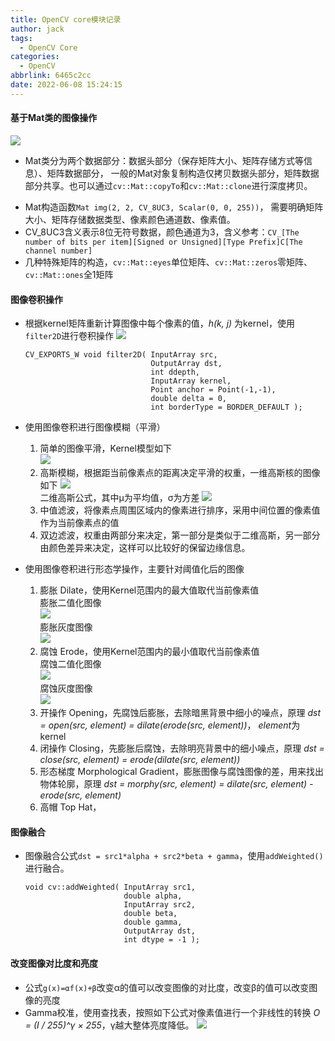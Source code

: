```yaml
---
title: OpenCV core模块记录
author: jack
tags:
  - OpenCV Core
categories:
  - OpenCV
abbrlink: 6465c2cc
date: 2022-06-08 15:24:15
---
```


#### 基于Mat类的图像操作
![](https://cdn.jsdelivr.net/gh/JackHuang021/images@master/images20220608085010.png)
+ Mat类分为两个数据部分：数据头部分（保存矩阵大小、矩阵存储方式等信息）、矩阵数据部分， 一般的Mat对象复制构造仅拷贝数据头部分，矩阵数据部分共享。也可以通过`cv::Mat::copyTo`和`cv::Mat::clone`进行深度拷贝。
<!-- more -->
+ Mat构造函数`Mat img(2, 2, CV_8UC3, Scalar(0, 0, 255))`， 需要明确矩阵大小、矩阵存储数据类型、像素颜色通道数、像素值。
+ CV_8UC3含义表示8位无符号数据，颜色通道为3，含义参考：`CV_[The number of bits per item][Signed or Unsigned][Type Prefix]C[The channel number]`
+ 几种特殊矩阵的构造，`cv::Mat::eyes`单位矩阵、`cv::Mat::zeros`零矩阵、`cv::Mat::ones`全1矩阵

#### 图像卷积操作
+ 根据kernel矩阵重新计算图像中每个像素的值，*h(k, j)* 为kernel，使用`filter2D`进行卷积操作
    ![](https://cdn.jsdelivr.net/gh/JackHuang021/images@master/images20220609163143.png)
    ```
    CV_EXPORTS_W void filter2D( InputArray src, 
                                OutputArray dst, 
                                int ddepth, 
                                InputArray kernel, 
                                Point anchor = Point(-1,-1), 
                                double delta = 0, 
                                int borderType = BORDER_DEFAULT );
    ```
+ 使用图像卷积进行图像模糊（平滑）
    1. 简单的图像平滑，Kernel模型如下  
    ![](https://cdn.jsdelivr.net/gh/JackHuang021/images@master/images20220609163417.png)
    2. 高斯模糊，根据距当前像素点的距离决定平滑的权重，一维高斯核的图像如下
    ![](https://cdn.jsdelivr.net/gh/JackHuang021/images@master/images20220609163925.png)  
    二维高斯公式，其中μ为平均值，σ为方差
    ![](https://cdn.jsdelivr.net/gh/JackHuang021/images@master/images20220609164447.png)
    3. 中值滤波，将像素点周围区域内的像素进行排序，采用中间位置的像素值作为当前像素点的值
    4. 双边滤波，权重由两部分来决定，第一部分是类似于二维高斯，另一部分由颜色差异来决定，这样可以比较好的保留边缘信息。

+ 使用图像卷积进行形态学操作，主要针对阈值化后的图像
    1. 膨胀 Dilate，使用Kernel范围内的最大值取代当前像素值  
    膨胀二值化图像  
    ![](https://cdn.jsdelivr.net/gh/JackHuang021/images@master/images20220610150255.png)  
    膨胀灰度图像  
    ![](https://cdn.jsdelivr.net/gh/JackHuang021/images@master/images20220610150405.png)
    1. 腐蚀 Erode，使用Kernel范围内的最小值取代当前像素值  
    腐蚀二值化图像  
    ![](https://cdn.jsdelivr.net/gh/JackHuang021/images@master/images20220610150527.png)  
    腐蚀灰度图像  
    ![](https://cdn.jsdelivr.net/gh/JackHuang021/images@master/images20220610150618.png)
    2. 开操作 Opening，先腐蚀后膨胀，去除暗黑背景中细小的噪点，原理 *dst = open(src, element) = dilate(erode(src, element))*， *element*为kernel
    3. 闭操作 Closing，先膨胀后腐蚀，去除明亮背景中的细小噪点，原理 *dst = close(src, element) = erode(dilate(src, element))*
    4. 形态梯度 Morphological Gradient，膨胀图像与腐蚀图像的差，用来找出物体轮廓，原理 *dst = morphy(src, element) = dilate(src, element) - erode(src, element)*
    5. 高帽 Top Hat， 


#### 图像融合
+ 图像融合公式`dst = src1*alpha + src2*beta + gamma`，使用`addWeighted()`进行融合。
    ```
    void cv::addWeighted( InputArray src1,
                          double alpha,
                          InputArray src2,
                          double beta,
                          double gamma,
                          OutputArray dst,
                          int dtype = -1 );	
    ```

#### 改变图像对比度和亮度
+ 公式`g(x)=αf(x)+β`改变α的值可以改变图像的对比度，改变β的值可以改变图像的亮度
+ Gamma校准，使用查找表，按照如下公式对像素值进行一个非线性的转换 *O = (I / 255)^γ × 255*，γ越大整体亮度降低。
![](https://cdn.jsdelivr.net/gh/JackHuang021/images@master/images20220609161302.png)
